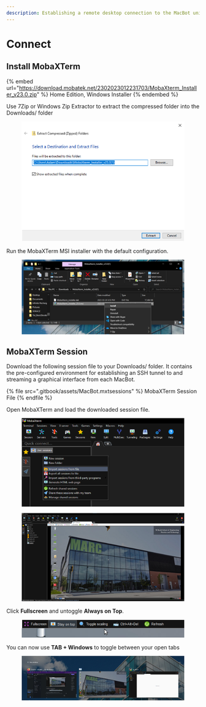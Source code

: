 ```yaml
---
description: Establishing a remote desktop connection to the MacBot unit
---
```


# Connect

## Install MobaXTerm



{% embed url="https://download.mobatek.net/2302023012231703/MobaXterm_Installer_v23.0.zip" %}
Home Edition, Windows Installer
{% endembed %}

Use 7Zip or Windows Zip Extractor to extract the compressed folder into the Downloads/ folder

<figure><img src=".gitbook/assets/image (3).png" alt=""><figcaption></figcaption></figure>

Run the MobaXTerm MSI installer with the default configuration.

<figure><img src=".gitbook/assets/image (2).png" alt=""><figcaption></figcaption></figure>

## MobaXTerm Session

Download the following session file to your Downloads/ folder. It contains the pre-configured environment for establishing an SSH tunnel to and streaming a graphical interface from each MacBot.

{% file src=".gitbook/assets/MacBot.mxtsessions" %}
MobaXTerm Session File
{% endfile %}

Open MobaXTerm and load the downloaded session file.

<figure><img src=".gitbook/assets/image (1).png" alt=""><figcaption></figcaption></figure>





<figure><img src=".gitbook/assets/image.png" alt=""><figcaption></figcaption></figure>

Click **Fullscreen** and untoggle **Always on Top**.

<figure><img src=".gitbook/assets/image (1) (1).png" alt=""><figcaption></figcaption></figure>

You can now use **TAB + Windows** to toggle between your open tabs

<figure><img src=".gitbook/assets/image (10).png" alt=""><figcaption></figcaption></figure>
